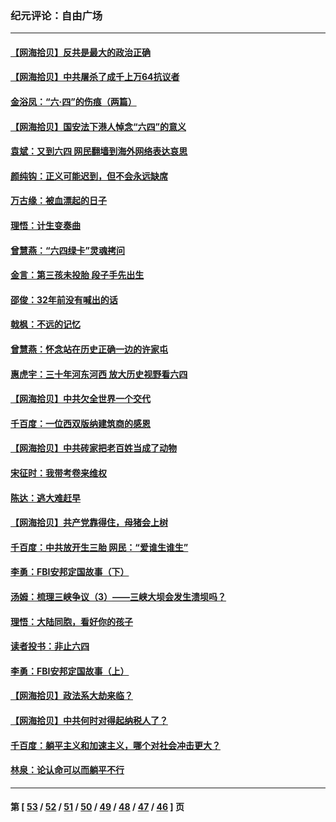 ### 纪元评论：自由广场
---
#### [【网海拾贝】反共是最大的政治正确](../../pages/nsc993/n13007051.md) 
#### [【网海拾贝】中共屠杀了成千上万64抗议者](../../pages/nsc993/n13002713.md) 
#### [金浴凤：“六·四”的伤痕（两篇）](../../pages/nsc993/n13001719.md) 
#### [【网海拾贝】国安法下港人悼念“六四”的意义](../../pages/nsc993/n13001039.md) 
#### [袁斌：又到六四 网民翻墙到海外网络表达哀思](../../pages/nsc993/n13000995.md) 
#### [颜纯钩：正义可能迟到，但不会永远缺席](../../pages/nsc993/n13000920.md) 
#### [万古缘：被血漂起的日子](../../pages/nsc993/n13000914.md) 
#### [理悟：计生变奏曲](../../pages/nsc993/n13000414.md) 
#### [曾慧燕：“六四绿卡”灵魂拷问](../../pages/nsc993/n13000277.md) 
#### [金言：第三孩未投胎 段子手先出生](../../pages/nsc993/n13000215.md) 
#### [邵俊：32年前没有喊出的话](../../pages/nsc993/n13000181.md) 
#### [戟枫：不远的记忆](../../pages/nsc993/n13000121.md) 
#### [曾慧燕：怀念站在历史正确一边的许家屯](../../pages/nsc993/n13000073.md) 
#### [惠虎宇：三十年河东河西 放大历史视野看六四](../../pages/nsc993/n13000018.md) 
#### [【网海拾贝】中共欠全世界一个交代](../../pages/nsc993/n12998706.md) 
#### [千百度：一位西双版纳建筑商的感恩](../../pages/nsc993/n12998487.md) 
#### [【网海拾贝】中共砖家把老百姓当成了动物](../../pages/nsc993/n12993483.md) 
#### [宋征时：我带考卷来维权](../../pages/nsc993/n12994088.md) 
#### [陈达：逃大难赶早](../../pages/nsc993/n12993569.md) 
#### [【网海拾贝】共产党靠得住，母猪会上树](../../pages/nsc993/n12990730.md) 
#### [千百度：中共放开生三胎 网民：“爱谁生谁生”](../../pages/nsc993/n12990644.md) 
#### [李勇：FBI安邦定国故事（下）](../../pages/nsc993/n12987854.md) 
#### [汤姆：梳理三峡争议（3）——三峡大坝会发生溃坝吗？](../../pages/nsc993/n12989806.md) 
#### [理悟：大陆同胞，看好你的孩子](../../pages/nsc993/n12989778.md) 
#### [读者投书：非止六四](../../pages/nsc993/n12989673.md) 
#### [李勇：FBI安邦定国故事（上）](../../pages/nsc993/n12987749.md) 
#### [【网海拾贝】政法系大劫来临？](../../pages/nsc993/n12987596.md) 
#### [【网海拾贝】中共何时对得起纳税人了？](../../pages/nsc993/n12985578.md) 
#### [千百度：躺平主义和加速主义，哪个对社会冲击更大？](../../pages/nsc993/n12985512.md) 
#### [林泉：论认命可以而躺平不行](../../pages/nsc993/n12985505.md) 

---
#### 第 [ [53](./53.md) / [52](./52.md) / [51](./51.md) / [50](./50.md) / [49](./49.md) / [48](./48.md) / [47](./47.md) / [46](./46.md) ] 页
